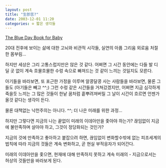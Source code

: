 ```yaml
---
layout: post
title: "生卽苦?"
date: 2003-12-01 11:20
categories: ⊙ 짧은 생각들
---
```


[The Blue Day Book for Baby](http://oops73.egloos.com/m2003-07-01/)

20대 전후에 보이는 삶에 대한 고뇌와 비관적 시각들, 실연의 아픔
그리움 외로움 처절한 몸부림...

하지만 세상은 그리 고통스럽지만은 않은 것 같다.
어쩌면 그 시간 동안에는 다들 발 디딜 곳 없이 계속 흐물흐물한 수렁 속으로 빠져드는 것 같이 느끼는 것일지도 모른다.

아기들을 바라보면, 또 포근한 가정을 이루며 알콩달콩 사는 사람들을 바라보면, 물론 그들도 (아기들은 빼고 ^^;) 그런 수렁 같은 시간들을 거쳐갔겠지만, 어쩌면 지금 심각하게 죽을듯 느끼는 그 많은 것들이 한낱 꿈처럼 흩뿌려져버릴 그 날이 시간이 흐르면 언젠가 올것 같다는 생각이 든다.

물론 대책없는 낙천주의는 아니다. ^^;
더 나은 미래를 위한 과정...

하지만 그렇다면 지금의 나는 끝없이 미래의 이데아만을 좇아야 하는가?
끊임없이 지금에 불만족하며 살아야 하고, 그것이 정당화되는 것인가?

지금의 것에 만족하고 좋아하고 붙잡으려 하면, 끊임없이 변화할수밖에 없는 피조세계의 법칙에 따라 지금의 것들은 계속 변화하고, 곧 현실 부적응자가 되어간다.

미래의 이데아만을 좇으면, 현재에 대해 만족하지 못하고 계속 미래의 - 지금으로서는 허상의 것들만을 바라보게 된다.
       
